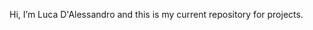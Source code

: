 Hi, I’m Luca D'Alessandro and this is my current repository for projects.

<!---
LucaDal/LucaDal is a ✨ special ✨ repository because its `README.md` (this file) appears on your GitHub profile.
You can click the Preview link to take a look at your changes.
--->
